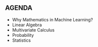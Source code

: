 ## AGENDA

* Why Mathematics in Machine Learning?
* Linear Algebra
* Multivariate Calculus
* Probability
* Statistics
